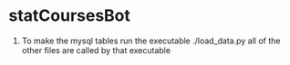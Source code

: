 # statCoursesBot
1. To make the mysql tables run the executable ./load_data.py all of the other files are called by that executable
